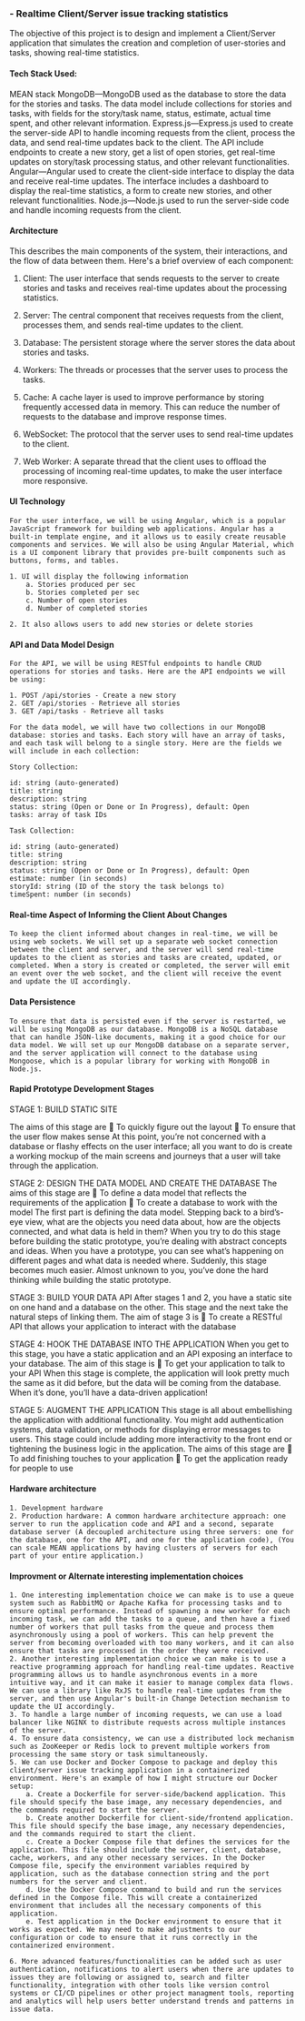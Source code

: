 ### - Realtime Client/Server issue tracking statistics
The objective of this project is to design and implement a Client/Server application that simulates the creation and completion of user-stories and tasks, showing real-time statistics.

#### Tech Stack Used:
MEAN stack
     MongoDB—MongoDB used as the database to store the data for the stories and tasks. The data model include collections for stories and tasks, with fields for the story/task name, status, estimate, actual time spent, and other relevant information.
     Express.js—Express.js used to create the server-side API to handle incoming requests from the client, process the data, and send real-time updates back to the client. The API include endpoints to create a new story, get a list of open stories, get real-time updates on story/task processing status, and other relevant functionalities.
     Angular—Angular used to create the client-side interface to display the data and receive real-time updates. The interface includes a dashboard to display the real-time statistics, a form to create new stories, and other relevant functionalities.
     Node.js—Node.js used to run the server-side code and handle incoming requests from the client.


#### Architecture

This describes the main components of the system, their interactions, and the flow of data between them. Here's a brief overview of each component:

1. Client: The user interface that sends requests to the server to create stories and tasks and receives real-time updates about the processing statistics.

2. Server: The central component that receives requests from the client, processes them, and sends real-time updates to the client.

3. Database: The persistent storage where the server stores the data about stories and tasks.

4. Workers: The threads or processes that the server uses to process the tasks.

5. Cache: A cache layer is used to improve performance by storing frequently accessed data in memory. This can reduce the number of requests to the database and improve response times.

6. WebSocket: The protocol that the server uses to send real-time updates to the client.

7. Web Worker: A separate thread that the client uses to offload the processing of incoming real-time updates, to make the user interface more responsive.

#### UI Technology

    For the user interface, we will be using Angular, which is a popular JavaScript framework for building web applications. Angular has a built-in template engine, and it allows us to easily create reusable components and services. We will also be using Angular Material, which is a UI component library that provides pre-built components such as buttons, forms, and tables.
    
    1. UI will display the following information
        a. Stories produced per sec
        b. Stories completed per sec
        c. Number of open stories
        d. Number of completed stories

    2. It also allows users to add new stories or delete stories

#### API and Data Model Design

    For the API, we will be using RESTful endpoints to handle CRUD operations for stories and tasks. Here are the API endpoints we will be using:

    1. POST /api/stories - Create a new story
    2. GET /api/stories - Retrieve all stories
    3. GET /api/tasks - Retrieve all tasks
    
    For the data model, we will have two collections in our MongoDB database: stories and tasks. Each story will have an array of tasks, and each task will belong to a single story. Here are the fields we will include in each collection:

    Story Collection:

    id: string (auto-generated)
    title: string
    description: string
    status: string (Open or Done or In Progress), default: Open
    tasks: array of task IDs

    Task Collection:

    id: string (auto-generated)
    title: string
    description: string
    status: string (Open or Done or In Progress), default: Open
    estimate: number (in seconds)
    storyId: string (ID of the story the task belongs to)
    timeSpent: number (in seconds)

#### Real-time Aspect of Informing the Client About Changes

    To keep the client informed about changes in real-time, we will be using web sockets. We will set up a separate web socket connection between the client and server, and the server will send real-time updates to the client as stories and tasks are created, updated, or completed. When a story is created or completed, the server will emit an event over the web socket, and the client will receive the event and update the UI accordingly.

#### Data Persistence

    To ensure that data is persisted even if the server is restarted, we will be using MongoDB as our database. MongoDB is a NoSQL database that can handle JSON-like documents, making it a good choice for our data model. We will set up our MongoDB database on a separate server, and the server application will connect to the database using Mongoose, which is a popular library for working with MongoDB in Node.js.

#### Rapid Prototype Development Stages

STAGE 1: BUILD STATIC SITE

The aims of this stage are
 To quickly figure out the layout
 To ensure that the user flow makes sense
At this point, you’re not concerned with a database or flashy effects on the user interface; all you want to do is create a working mockup of the main screens and journeys that a user will take through the application.

STAGE 2: DESIGN THE DATA MODEL AND CREATE THE DATABASE
The aims of this stage are
     To define a data model that reflects the requirements of the application
     To create a database to work with the model
The first part is defining the data model. Stepping back to a bird’s-eye view, what are the objects you need data about, how are the objects connected, and what data is held in them?
When you try to do this stage before building the static prototype, you’re dealing with abstract concepts and ideas. When you have a prototype, you can see what’s happening on different pages and what data is needed where. Suddenly, this stage becomes much easier. Almost unknown to you, you’ve done the hard thinking while building the static prototype.

STAGE 3: BUILD YOUR DATA API
After stages 1 and 2, you have a static site on one hand and a database on the other.
This stage and the next take the natural steps of linking them. The aim of stage 3 is
     To create a RESTful API that allows your application to interact with the database

STAGE 4: HOOK THE DATABASE INTO THE APPLICATION
When you get to this stage, you have a static application and an API exposing an interface to your database. The aim of this stage is
     To get your application to talk to your API
When this stage is complete, the application will look pretty much the same as it did before, but the data will be coming from the database. When it’s done, you’ll have a data-driven application!

STAGE 5: AUGMENT THE APPLICATION
This stage is all about embellishing the application with additional functionality. You might add authentication systems, data validation, or methods for displaying error messages to users. This stage could include adding more interactivity to the front end or tightening the business logic in the application.
The aims of this stage are
     To add finishing touches to your application
     To get the application ready for people to use


#### Hardware architecture

    1. Development hardware
    2. Production hardware: A common hardware architecture approach: one server to run the application code and API and a second, separate database server (A decoupled architecture using three servers: one for the database, one for the API, and one for the application code), (You can scale MEAN applications by having clusters of servers for each part of your entire application.)

#### Improvment or Alternate interesting implementation choices 

    1. One interesting implementation choice we can make is to use a queue system such as RabbitMQ or Apache Kafka for processing tasks and to ensure optimal performance. Instead of spawning a new worker for each incoming task, we can add the tasks to a queue, and then have a fixed number of workers that pull tasks from the queue and process them asynchronously using a pool of workers. This can help prevent the server from becoming overloaded with too many workers, and it can also ensure that tasks are processed in the order they were received. 
    2. Another interesting implementation choice we can make is to use a reactive programming approach for handling real-time updates. Reactive programming allows us to handle asynchronous events in a more intuitive way, and it can make it easier to manage complex data flows. We can use a library like RxJS to handle real-time updates from the server, and then use Angular's built-in Change Detection mechanism to update the UI accordingly.
    3. To handle a large number of incoming requests, we can use a load balancer like NGINX to distribute requests across multiple instances of the server.
    4. To ensure data consistency, we can use a distributed lock mechanism such as ZooKeeper or Redis lock to prevent multiple workers from processing the same story or task simultaneously.
    5. We can use Docker and Docker Compose to package and deploy this client/server issue tracking application in a containerized environment. Here's an example of how I might structure our Docker setup:
        a. Create a Dockerfile for server-side/backend application. This file should specify the base image, any necessary dependencies, and the commands required to start the server.
        b. Create another Dockerfile for client-side/frontend application. This file should specify the base image, any necessary dependencies, and the commands required to start the client.
        c. Create a Docker Compose file that defines the services for the application. This file should include the server, client, database, cache, workers, and any other necessary services. In the Docker Compose file, specify the environment variables required by application, such as the database connection string and the port numbers for the server and client.
        d. Use the Docker Compose command to build and run the services defined in the Compose file. This will create a containerized environment that includes all the necessary components of this application.
        e. Test application in the Docker environment to ensure that it works as expected. We may need to make adjustments to our configuration or code to ensure that it runs correctly in the containerized environment.

    6. More advanced features/functionalities can be added such as user authentication, notifications to alert users when there are updates to issues they are following or assigned to, search and filter functionality, integration with other tools like version control systems or CI/CD pipelines or other project managment tools, reporting and analytics will help users better understand trends and patterns in issue data.

